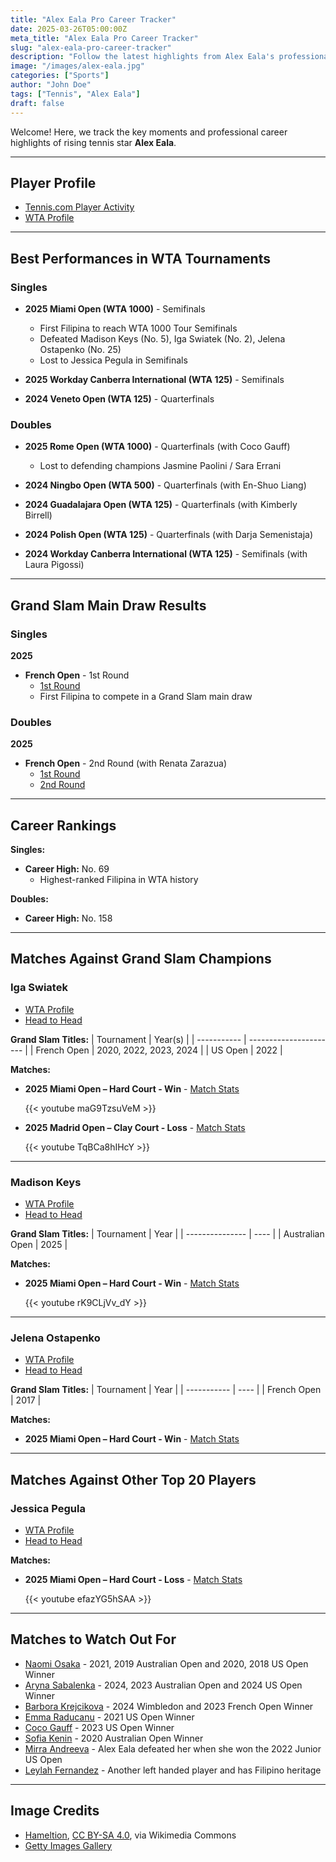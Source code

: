 ```yaml
---
title: "Alex Eala Pro Career Tracker"
date: 2025-03-26T05:00:00Z
meta_title: "Alex Eala Pro Career Tracker"
slug: "alex-eala-pro-career-tracker"
description: "Follow the latest highlights from Alex Eala's professional tennis career."
image: "/images/alex-eala.jpg"
categories: ["Sports"]
author: "John Doe"
tags: ["Tennis", "Alex Eala"]
draft: false
---
```


Welcome! Here, we track the key moments and professional career highlights of rising tennis star **Alex Eala**.

---

## Player Profile

- [Tennis.com Player Activity](https://www.tennis.com/players-rankings/alexandra-eala-sr-competitor-627278/activity/)
- [WTA Profile](https://www.wtatennis.com/players/330332/alexandra-eala/#overview)

---

## Best Performances in WTA Tournaments

### Singles

- **2025 Miami Open (WTA 1000)** - Semifinals
  - First Filipina to reach WTA 1000 Tour Semifinals
  - Defeated Madison Keys (No. 5), Iga Swiatek (No. 2), Jelena Ostapenko (No. 25)
  - Lost to Jessica Pegula in Semifinals

- **2025 Workday Canberra International (WTA 125)** - Semifinals

- **2024 Veneto Open (WTA 125)** - Quarterfinals

### Doubles

- **2025 Rome Open (WTA 1000)** - Quarterfinals (with Coco Gauff)
  - Lost to defending champions Jasmine Paolini / Sara Errani

- **2024 Ningbo Open (WTA 500)** - Quarterfinals (with En-Shuo Liang)

- **2024 Guadalajara Open (WTA 125)** - Quarterfinals (with Kimberly Birrell)

- **2024 Polish Open (WTA 125)** - Quarterfinals (with Darja Semenistaja)

- **2024 Workday Canberra International (WTA 125)** - Semifinals (with Laura Pigossi)

---

## Grand Slam Main Draw Results

### Singles

**2025**
- **French Open** - 1st Round
  - [1st Round](https://www.rolandgarros.com/en-us/matches/2025/SD078)
  - First Filipina to compete in a Grand Slam main draw

### Doubles

**2025**
- **French Open** - 2nd Round (with Renata Zarazua)
  - [1st Round](https://www.rolandgarros.com/en-us/matches/2025/DD049)
  - [2nd Round](https://www.rolandgarros.com/en-us/matches/2025/DD024)

---

## Career Rankings

**Singles:**
- **Career High:** No. 69
  - Highest-ranked Filipina in WTA history


**Doubles:**
- **Career High:** No. 158

---

## Matches Against Grand Slam Champions

### Iga Swiatek

- [WTA Profile](https://www.wtatennis.com/players/326408/iga-swiatek)
- [Head to Head](https://www.wtatennis.com/head-to-head/330332/326408)

**Grand Slam Titles:**
| Tournament  | Year(s)                |
| ----------- | ---------------------- |
| French Open | 2020, 2022, 2023, 2024 |
| US Open     | 2022                   |

**Matches:**
- **2025 Miami Open – Hard Court - Win** - [Match Stats](https://www.tennis.com/tournaments/sr-tournament-2743-miami-usa/sr-match-58906263/)

  {{< youtube maG9TzsuVeM >}}

- **2025 Madrid Open – Clay Court - Loss** - [Match Stats](https://www.tennis.com/tournaments/sr-tournament-2785-madrid-spain/sr-match-59915292/)

  {{< youtube TqBCa8hIHcY >}}

---

### Madison Keys

- [WTA Profile](https://www.wtatennis.com/players/316959/madison-keys)
- [Head to Head](https://www.wtatennis.com/head-to-head/330332/316959)

**Grand Slam Titles:**
| Tournament      | Year |
| --------------- | ---- |
| Australian Open | 2025 |

**Matches:**
- **2025 Miami Open – Hard Court - Win** - [Match Stats](https://www.tennis.com/tournaments/sr-tournament-2743-miami-usa/sr-match-58906303/)

  {{< youtube rK9CLjVv_dY >}}

---

### Jelena Ostapenko

- [WTA Profile](https://www.wtatennis.com/players/319939/jelena-ostapenko)
- [Head to Head](https://www.wtatennis.com/head-to-head/330332/319939)

**Grand Slam Titles:**
| Tournament  | Year |
| ----------- | ---- |
| French Open | 2017 |

**Matches:**
- **2025 Miami Open – Hard Court - Win** - [Match Stats](https://www.tennis.com/tournaments/sr-tournament-2743-miami-usa/sr-match-58906325/)

---

## Matches Against Other Top 20 Players

### Jessica Pegula

- [WTA Profile](https://www.wtatennis.com/players/316956/jessica-pegula)
- [Head to Head](https://www.wtatennis.com/head-to-head/330332/316956)

**Matches:**
- **2025 Miami Open – Hard Court - Loss** - [Match Stats](https://www.tennis.com/tournaments/sr-tournament-2743-miami-usa/sr-match-58906267/)

  {{< youtube efazYG5hSAA >}}

---

## Matches to Watch Out For

- [Naomi Osaka](https://www.wtatennis.com/head-to-head/330332/319998) - 2021, 2019 Australian Open and 2020, 2018 US Open Winner
- [Aryna Sabalenka](https://www.wtatennis.com/head-to-head/330332/320760) - 2024, 2023 Australian Open and 2024 US Open Winner
- [Barbora Krejcikova](https://www.wtatennis.com/head-to-head/330332/318314) - 2024 Wimbledon and 2023 French Open Winner
- [Emma Raducanu](https://www.wtatennis.com/head-to-head/330332/328366) - 2021 US Open Winner
- [Coco Gauff](https://www.wtatennis.com/head-to-head/330332/328560) - 2023 US Open Winner
- [Sofia Kenin](https://www.wtatennis.com/head-to-head/330332/320942) - 2020 Australian Open Winner
- [Mirra Andreeva](https://www.wtatennis.com/head-to-head/330332/331809) - Alex Eala defeated her when she won the 2022 Junior US Open
- [Leylah Fernandez](https://www.wtatennis.com/head-to-head/330332/326735) - Another left handed player and has Filipino heritage

---

## Image Credits

- <a href="https://commons.wikimedia.org/wiki/File:Alex_Eala_(2024_US_Open)_02.jpg">Hameltion</a>, <a href="https://creativecommons.org/licenses/by-sa/4.0">CC BY-SA 4.0</a>, via Wikimedia Commons
- [Getty Images Gallery](https://www.gettyimages.com/search/2/image?family=editorial&phrase=alexandra%20eala)